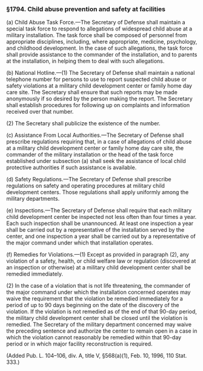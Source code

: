 ### §1794. Child abuse prevention and safety at facilities ###

(a) Child Abuse Task Force.—The Secretary of Defense shall maintain a special task force to respond to allegations of widespread child abuse at a military installation. The task force shall be composed of personnel from appropriate disciplines, including, where appropriate, medicine, psychology, and childhood development. In the case of such allegations, the task force shall provide assistance to the commander of the installation, and to parents at the installation, in helping them to deal with such allegations.

(b) National Hotline.—(1) The Secretary of Defense shall maintain a national telephone number for persons to use to report suspected child abuse or safety violations at a military child development center or family home day care site. The Secretary shall ensure that such reports may be made anonymously if so desired by the person making the report. The Secretary shall establish procedures for following up on complaints and information received over that number.

(2) The Secretary shall publicize the existence of the number.

(c) Assistance From Local Authorities.—The Secretary of Defense shall prescribe regulations requiring that, in a case of allegations of child abuse at a military child development center or family home day care site, the commander of the military installation or the head of the task force established under subsection (a) shall seek the assistance of local child protective authorities if such assistance is available.

(d) Safety Regulations.—The Secretary of Defense shall prescribe regulations on safety and operating procedures at military child development centers. Those regulations shall apply uniformly among the military departments.

(e) Inspections.—The Secretary of Defense shall require that each military child development center be inspected not less often than four times a year. Each such inspection shall be unannounced. At least one inspection a year shall be carried out by a representative of the installation served by the center, and one inspection a year shall be carried out by a representative of the major command under which that installation operates.

(f) Remedies for Violations.—(1) Except as provided in paragraph (2), any violation of a safety, health, or child welfare law or regulation (discovered at an inspection or otherwise) at a military child development center shall be remedied immediately.

(2) In the case of a violation that is not life threatening, the commander of the major command under which the installation concerned operates may waive the requirement that the violation be remedied immediately for a period of up to 90 days beginning on the date of the discovery of the violation. If the violation is not remedied as of the end of that 90-day period, the military child development center shall be closed until the violation is remedied. The Secretary of the military department concerned may waive the preceding sentence and authorize the center to remain open in a case in which the violation cannot reasonably be remedied within that 90-day period or in which major facility reconstruction is required.

(Added Pub. L. 104–106, div. A, title V, §568(a)(1), Feb. 10, 1996, 110 Stat. 333.)